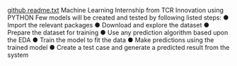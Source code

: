 [github readme.txt](https://github.com/rajdbs32/Machine-LEarning-Python/files/9161798/github.readme.txt)
Machine Learning Internship from TCR Innovation using PYTHON
Few models will be created and tested by following listed steps:
● Import the relevant packages
● Download and explore the dataset
● Prepare the dataset for training
● Use any prediction algorithm based upon the EDA
● Train the model to fit the data
● Make predictions using the trained model
● Create a test case and generate a predicted result from the system
